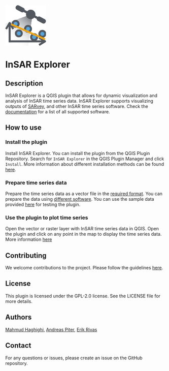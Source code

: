 ![InSAR Explorer](icon.png)

# InSAR Explorer

## Description
InSAR Explorer is a QGIS plugin that allows for dynamic visualization and analysis of InSAR time series data. 
InSAR Explorer supports visualizing outputs of [SARvey](https://github.com/luhipi/sarvey), and other InSAR time series software. 
Check the [documentation](https://luhipi.github.io/insar_explorer/) for a list of all supported software. 

## How to use
### Install the plugin
Install InSAR Explorer. You can install the plugin from the QGIS Plugin Repository. Search for `InSAR Explorer` in the QGIS Plugin Manager and click `Install`.
More information about different installation methods can be found [here](https://luhipi.github.io/insar_explorer/#installation).

### Prepare time series data
Prepare the time series data as a vector file in the [required format](https://luhipi.github.io/insar_explorer/#data-structure).
You can prepare the data using [different software](https://luhipi.github.io/insar_explorer/#data-preparation).
You can use the sample data provided [here](https://luhipi.github.io/insar_explorer/#sample-data) for testing the plugin.

### Use the plugin to plot time series
Open the vector or raster layer with InSAR time series data in QGIS. Open the plugin and click on any point in the map to display the time series data.
More information [here](https://luhipi.github.io/insar_explorer/#usage)

## Contributing
We welcome contributions to the project. Please follow the guidelines [here](https://luhipi.github.io/insar-explorer/#contributing).

## License
This plugin is licensed under the GPL-2.0 license. See the LICENSE file for more details.

## Authors
[Mahmud Haghighi](https://www.ipi.uni-hannover.de/en/haghighi/),
           [Andreas Piter](https://www.ipi.uni-hannover.de/en/piter/),
           [Erik Rivas](https://www.ipi.uni-hannover.de/en/institute/team/erik-rivas)

## Contact
For any questions or issues, please create an issue on the GitHub repository.


